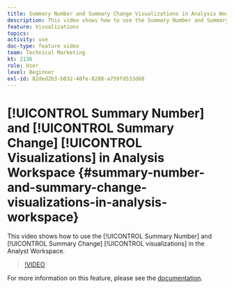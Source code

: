 ```yaml
---
title: Summary Number and Summary Change Visualizations in Analysis Workspace
description: This video shows how to use the Summary Number and Summary Change visualizations in the Analyst Workspace.
feature: Visualizations
topics: 
activity: use
doc-type: feature video
team: Technical Marketing
kt: 2136
role: User
level: Beginner
exl-id: 82ded2b3-b032-40fe-8288-a759fd533d68
---
```

# [!UICONTROL Summary Number] and [!UICONTROL Summary Change] [!UICONTROL Visualizations] in Analysis Workspace {#summary-number-and-summary-change-visualizations-in-analysis-workspace}

This video shows how to use the [!UICONTROL Summary Number] and [!UICONTROL Summary Change] [!UICONTROL visualizations] in the Analyst Workspace.

>[!VIDEO](https://video.tv.adobe.com/v/23992/?quality=12)

For more information on this feature, please see the [documentation](https://experienceleague.adobe.com/docs/analytics/analyze/analysis-workspace/visualizations/summary-number-change.html?lang=en).
